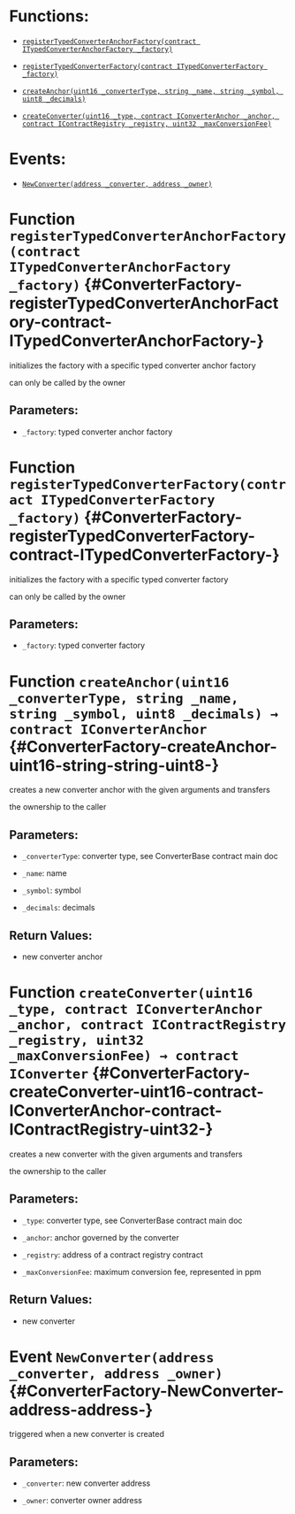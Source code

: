 # Functions:

- [`registerTypedConverterAnchorFactory(contract ITypedConverterAnchorFactory _factory)`](#ConverterFactory-registerTypedConverterAnchorFactory-contract-ITypedConverterAnchorFactory-)

- [`registerTypedConverterFactory(contract ITypedConverterFactory _factory)`](#ConverterFactory-registerTypedConverterFactory-contract-ITypedConverterFactory-)

- [`createAnchor(uint16 _converterType, string _name, string _symbol, uint8 _decimals)`](#ConverterFactory-createAnchor-uint16-string-string-uint8-)

- [`createConverter(uint16 _type, contract IConverterAnchor _anchor, contract IContractRegistry _registry, uint32 _maxConversionFee)`](#ConverterFactory-createConverter-uint16-contract-IConverterAnchor-contract-IContractRegistry-uint32-)

# Events:

- [`NewConverter(address _converter, address _owner)`](#ConverterFactory-NewConverter-address-address-)

# Function `registerTypedConverterAnchorFactory(contract ITypedConverterAnchorFactory _factory)` {#ConverterFactory-registerTypedConverterAnchorFactory-contract-ITypedConverterAnchorFactory-}

initializes the factory with a specific typed converter anchor factory

can only be called by the owner

## Parameters:

- `_factory`: typed converter anchor factory

# Function `registerTypedConverterFactory(contract ITypedConverterFactory _factory)` {#ConverterFactory-registerTypedConverterFactory-contract-ITypedConverterFactory-}

initializes the factory with a specific typed converter factory

can only be called by the owner

## Parameters:

- `_factory`: typed converter factory

# Function `createAnchor(uint16 _converterType, string _name, string _symbol, uint8 _decimals) → contract IConverterAnchor` {#ConverterFactory-createAnchor-uint16-string-string-uint8-}

creates a new converter anchor with the given arguments and transfers

the ownership to the caller

## Parameters:

- `_converterType`:   converter type, see ConverterBase contract main doc

- `_name`:            name

- `_symbol`:          symbol

- `_decimals`:        decimals

## Return Values:

- new converter anchor

# Function `createConverter(uint16 _type, contract IConverterAnchor _anchor, contract IContractRegistry _registry, uint32 _maxConversionFee) → contract IConverter` {#ConverterFactory-createConverter-uint16-contract-IConverterAnchor-contract-IContractRegistry-uint32-}

creates a new converter with the given arguments and transfers

the ownership to the caller

## Parameters:

- `_type`:              converter type, see ConverterBase contract main doc

- `_anchor`:            anchor governed by the converter

- `_registry`:          address of a contract registry contract

- `_maxConversionFee`:  maximum conversion fee, represented in ppm

## Return Values:

- new converter

# Event `NewConverter(address _converter, address _owner)` {#ConverterFactory-NewConverter-address-address-}

triggered when a new converter is created

## Parameters:

- `_converter`:   new converter address

- `_owner`:       converter owner address
